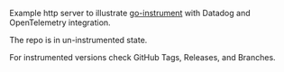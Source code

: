 Example http server to illustrate [go-instrument](https://github.com/nikolaydubina/go-instrument) with Datadog and OpenTelemetry integration.

The repo is in un-instrumented state.

For instrumented versions check GitHub Tags, Releases, and Branches. 